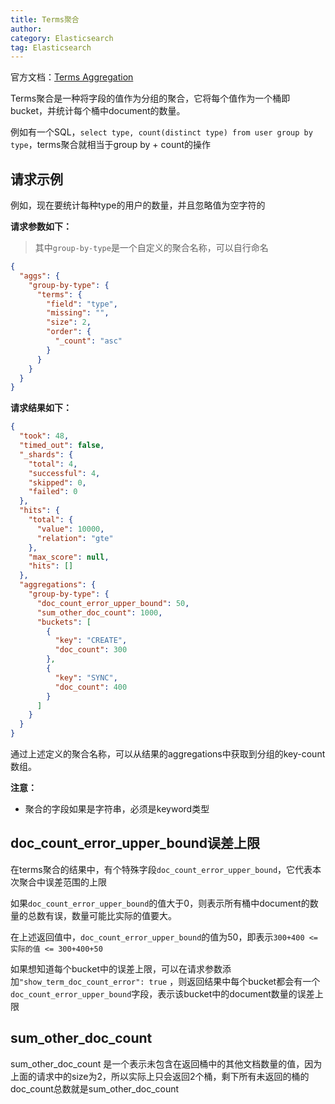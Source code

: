 ```yaml
---
title: Terms聚合
author:
category: Elasticsearch
tag: Elasticsearch
---
```


官方文档：[Terms Aggregation](https://www.elastic.co/guide/en/elasticsearch/reference/current/search-aggregations-bucket-terms-aggregation.html)

Terms聚合是一种将字段的值作为分组的聚合，它将每个值作为一个桶即bucket，并统计每个桶中document的数量。

例如有一个SQL，`select type, count(distinct type) from user group by type`，terms聚合就相当于group by + count的操作

## 请求示例

例如，现在要统计每种type的用户的数量，并且忽略值为空字符的

**请求参数如下：**

> 其中`group-by-type`是一个自定义的聚合名称，可以自行命名

```json
{
  "aggs": {
    "group-by-type": {
      "terms": {
        "field": "type",
        "missing": "",
        "size": 2,
        "order": {
          "_count": "asc"
        }
      }
    }
  }
}
```

**请求结果如下：**

```json
{
  "took": 48,
  "timed_out": false,
  "_shards": {
    "total": 4,
    "successful": 4,
    "skipped": 0,
    "failed": 0
  },
  "hits": {
    "total": {
      "value": 10000,
      "relation": "gte"
    },
    "max_score": null,
    "hits": []
  },
  "aggregations": {
    "group-by-type": {
      "doc_count_error_upper_bound": 50,
      "sum_other_doc_count": 1000,
      "buckets": [
        {
          "key": "CREATE",
          "doc_count": 300
        },
        {
          "key": "SYNC",
          "doc_count": 400
        }
      ]
    }
  }
}
```

通过上述定义的聚合名称，可以从结果的aggregations中获取到分组的key-count数组。

**注意：**

- 聚合的字段如果是字符串，必须是keyword类型

## doc_count_error_upper_bound误差上限

在terms聚合的结果中，有个特殊字段`doc_count_error_upper_bound`，它代表本次聚合中误差范围的上限

如果`doc_count_error_upper_bound`的值大于0，则表示所有桶中document的数量的总数有误，数量可能比实际的值要大。

在上述返回值中，`doc_count_error_upper_bound`的值为50，即表示`300+400 <= 实际的值 <= 300+400+50`

如果想知道每个bucket中的误差上限，可以在请求参数添加`"show_term_doc_count_error": true`
，则返回结果中每个bucket都会有一个`doc_count_error_upper_bound`字段，表示该bucket中的document数量的误差上限

## sum_other_doc_count

sum_other_doc_count 是一个表示未包含在返回桶中的其他文档数量的值，因为上面的请求中的size为2，所以实际上只会返回2个桶，剩下所有未返回的桶的doc_count总数就是sum_other_doc_count

